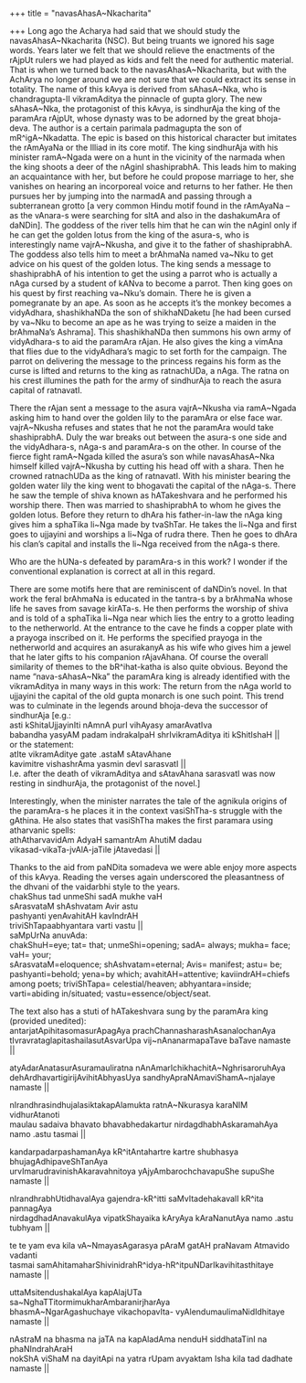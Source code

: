 +++
title = "navasAhasA~Nkacharita"

+++
Long ago the Acharya had said that we should study the
navasAhasA\~Nkacharita (NSC). But being truants we ignored his sage
words. Years later we felt that we should relieve the enactments of the
rAjpUt rulers we had played as kids and felt the need for authentic
material. That is when we turned back to the navasAhasA\~Nkacharita, but
with the AchArya no longer around we are not sure that we could extract
its sense in totality. The name of this kAvya is derived from
sAhasA\~Nka, who is chandragupta-II vikramAditya the pinnacle of gupta
glory. The new sAhasA\~Nka, the protagonist of this kAvya, is sindhurAja
the king of the paramAra rAjpUt, whose dynasty was to be adorned by the
great bhoja-deva. The author is a certain parimala padmagupta the son of
mR^igA\~Nkadatta. The epic is based on this historical character but
imitates the rAmAyaNa or the Illiad in its core motif. The king
sindhurAja with his minister ramA\~Ngada were on a hunt in the vicinity
of the narmada when the king shoots a deer of the nAginI shashiprabhA.
This leads him to making an acquaintance with her, but before he could
propose marriage to her, she vanishes on hearing an incorporeal voice
and returns to her father. He then pursues her by jumping into the
narmadA and passing through a subterranean grotto \[a very common Hindu
motif found in the rAmAyaNa – as the vAnara-s were searching for sItA
and also in the dashakumAra of daNDin\]. The goddess of the river tells
him that he can win the nAginI only if he can get the golden lotus from
the king of the asura-s, who is interestingly name vajrA\~Nkusha, and
give it to the father of shashiprabhA. The goddess also tells him to
meet a brAhmaNa named va\~Nku to get advice on his quest of the golden
lotus. The king sends a message to shashiprabhA of his intention to get
the using a parrot who is actually a nAga cursed by a student of kANva
to become a parrot. Then king goes on his quest by first reaching
va\~Nku’s domain. There he is given a pomegranate by an ape. As soon as
he accepts it’s the monkey becomes a vidyAdhara, shashikhaNDa the son of
shikhaNDaketu \[he had been cursed by va\~Nku to become an ape as he was
trying to seize a maiden in the brAhmaNa’s Ashrama\]. This shashikhaNDa
then summons his own army of vidyAdhara-s to aid the paramAra rAjan. He
also gives the king a vimAna that flies due to the vidyAdhara’s magic to
set forth for the campaign. The parrot on delivering the message to the
princess regains his form as the curse is lifted and returns to the king
as ratnachUDa, a nAga. The ratna on his crest illumines the path for the
army of sindhurAja to reach the asura capital of ratnavatI.

There the rAjan sent a message to the asura vajrA\~Nkusha via
ramA\~Ngada asking him to hand over the golden lily to the paramAra or
else face war. vajrA\~Nkusha refuses and states that he not the paramAra
would take shashiprabhA. Duly the war breaks out between the asura-s one
side and the vidyAdhara-s, nAga-s and paramAra-s on the other. In course
of the fierce fight ramA\~Ngada killed the asura’s son while
navasAhasA\~Nka himself killed vajrA\~Nkusha by cutting his head off
with a shara. Then he crowned ratnachUDa as the king of ratnavatI. With
his minister bearing the golden water lily the king went to bhogavati
the capital of the nAga-s. There he saw the temple of shiva known as
hATakeshvara and he performed his worship there. Then was married to
shashiprabhA to whom he gives the golden lotus. Before they return to
dhAra his father-in-law the nAga king gives him a sphaTika li\~Nga made
by tvaShTar. He takes the li\~Nga and first goes to ujjayini and
worships a li\~Nga of rudra there. Then he goes to dhAra his clan’s
capital and installs the li\~Nga received from the nAga-s there.

Who are the hUNa-s defeated by paramAra-s in this work? I wonder if the
conventional explanation is correct at all in this regard.

There are some motifs here that are reminiscent of daNDin’s novel. In
that work the feral brAhmaNa is educated in the tantra-s by a brAhmaNa
whose life he saves from savage kirATa-s. He then performs the worship
of shiva and is told of a sphaTika li\~Nga near which lies the entry to
a grotto leading to the netherworld. At the entrance to the cave he
finds a copper plate with a prayoga inscribed on it. He performs the
specified prayoga in the netherworld and acquires an asurakanyA as his
wife who gives him a jewel that he later gifts to his companion
rAjavAhana. Of course the overall similarity of themes to the
bR^ihat-katha is also quite obvious. Beyond the name “nava-sAhasA\~Nka”
the paramAra king is already identified with the vikramAditya in many
ways in this work: The return from the nAga world to ujjayini the
capital of the old gupta monarch is one such point. This trend was to
culminate in the legends around bhoja-deva the successor of sindhurAja
\[e.g.:  
asti kShitaUjjayinIti nAmnA purI vihAyasy amarAvatIva  
babandha yasyAM padam indrakalpaH shrIvikramAditya iti kShitIshaH ||  
or the statement:  
atIte vikramAditye gate .astaM sAtavAhane  
kavimitre vishashrAma yasmin devI sarasvatI ||  
I.e. after the death of vikramAditya and sAtavAhana sarasvatI was now
resting in sindhurAja, the protagonist of the novel.\]

Interestingly, when the minister narrates the tale of the agnikula
origins of the paramAra-s he places it in the context vasiShTha-s
struggle with the gAthina. He also states that vasiShTha makes the first
paramara using atharvanic spells:  
athAtharvavidAm AdyaH samantrAm AhutiM dadau  
vikasad-vikaTa-jvAlA-jaTile jAtavedasi ||

Thanks to the aid from paNDita somadeva we were able enjoy more aspects
of this kAvya. Reading the verses again underscored the pleasantness of
the dhvani of the vaidarbhi style to the years.  
chakShus tad unmeShi sadA mukhe vaH  
sArasvataM shAshvatam Avir astu  
pashyanti yenAvahitAH kavIndrAH  
triviShTapaabhyantara varti vastu ||  
saMpUrNa anuvAda:  
chakShuH=eye; tat= that; unmeShi=opening; sadA= always; mukha= face;
vaH= your;  
sArasvataM=eloquence; shAshvatam=eternal; Avis= manifest; astu= be;  
pashyanti=behold; yena=by which; avahitAH=attentive; kaviindrAH=chiefs
among poets; triviShTapa= celestial/heaven; abhyantara=inside;
varti=abiding in/situated; vastu=essence/object/seat.

The text also has a stuti of hATakeshvara sung by the paramAra king
(provided unedited):  
antarjatApihitasomasurApagAya prachChannasharashAsanalochanAya  
tIvravrataglapitashailasutAsvarUpa vij\~nAnanarmapaTave baTave namaste
|| 

atyAdarAnatasurAsuramauliratna nAnAmarIchikhachitA\~NghrisaroruhAya  
dehArdhavartigirijAvihitAbhyasUya sandhyApraNAmaviShamA\~njalaye namaste
|| 

nIrandhrasindhujalasiktakapAlamukta ratnA\~Nkurasya karaNIM
vidhurAtanoti  
maulau sadaiva bhavato bhavabhedakartur nirdagdhabhAskaramahAya namo
.astu tasmai || 

kandarpadarpashamanAya kR^itAntahartre kartre shubhasya
bhujagAdhipaveShTanAya  
urvImarudravinishAkaravahnitoya yAjyAmbarochchavapuShe supuShe namaste
|| 

nIrandhrabhUtidhavalAya gajendra-kR^itti saMvItadehakavalI kR^ita
pannagAya  
nirdagdhadAnavakulAya vipatkShayaika kAryAya kAraNanutAya namo .astu
tubhyam || 

te te yam eva kila vA\~NmayasAgarasya pAraM gatAH praNavam Atmavido
vadanti  
tasmai samAhitamaharShivinidrahR^idya-hR^itpuNDarIkavihitasthitaye
namaste || 

uttaMsitendushakalAya kapAlajUTa
sa\~NghaTTitormimukharAmbaranirjharAya  
bhasmA\~NgarAgashuchaye vikachopavIta- vyAlendumaulimaNidIdhitaye
namaste || 

nAstraM na bhasma na jaTA na kapAladAma nenduH siddhataTinI na
phaNIndrahAraH  
nokShA viShaM na dayitApi na yatra rUpam avyaktam Isha kila tad dadhate
namaste ||
